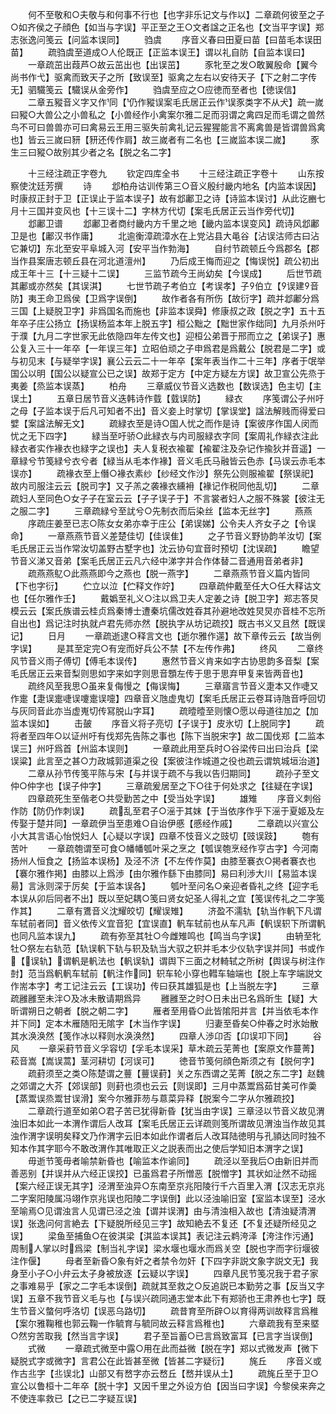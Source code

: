 <!-- { "loadSidebar": true } -->
　　何不至敬和○夫敬与和何事不行也【也字非乐记文与作以】二章疏何彼至之子○如齐侯之子顔色【如当与字误】平正至之王○文者諡之正名也【文当平字误】郑志张逸问笺云【问监本误同】
　　驺虞
　　序音义春曰田夏曰苗【曰苗毛本误田苗】
　　疏驺虞至道成○人伦既正【正监本误王】谓以礼自防【自监本误曰】
　　一章疏茁出葭芦○故云茁出也【出误茁】
　　豕牝至之发○敢翼殷命【翼今尚书作弋】驱禽而致天子之所【致误至】驱禽之左右以安待天子【下之射二字传无】驷驖笺云【驖误从金旁作】
　　驺虞至应之○应徳而至者也【徳误信】
　　二章五豵音义字又作同【仍作豵误案毛氏居正云作误豕类字不从犬】疏一嵗曰豵○大兽公之小兽私之【小兽经作小禽案尔雅二足而羽谓之禽四足而毛谓之兽然鸟不可曰兽兽亦可曰禽易云王用三驱失前禽礼记云猩猩能言不离禽兽是皆谓兽爲禽也】皆云三嵗曰豜【豜还传作肩】故三嵗者有二名也【三嵗监本误二嵗】
　　豕生三曰豵○故别其少者之名【脱之名二字】

　　十三经注疏正字卷九
　　钦定四库全书
　　十三经注疏正字卷十
　　山东按察使沈廷芳撰
　　诗
　　邶柏舟诂训传第三○音义殷纣畿内地名【内监本误因】时康叔正封于卫【正误止于监本误子】故有邶鄘卫之诗【诗监本误讨】从此讫豳七月十三国并变风也【十三误十二】字林方代切【案毛氏居正云当作旁代切】
　　邶鄘卫谱
　　邶鄘卫者商纣畿内方千里之地【畿内监本误变风】疏诗风邶鄘卫是也【鄘汉书作庸】
　　北逾衡漳疏漳水在上党沾县大黾谷【沾误沽师古曰沾它兼切】东北至安平阜城入河【安平当作勃海】
　　自纣节疏顿丘今爲郡名【郡当作县案唐志顿丘县在河北道澶州】
　　乃后成王悔而迎之【悔误悦】疏公初出成王年十三【十三疑十二误】
　　三监节疏今王尚幼矣【今误成】
　　后世节疏其鄘或亦然矣【其误淇】
　　七世节疏子考伯立【考误孝】子伯立【误建音防】夷王命卫爲侯【卫爲字误倒】
　　故作者各有所伤【故衍字】疏并邶鄘分爲三国【上疑脱卫字】非爲国名而施也【非监本误舜】修康叔之政【脱之字】五十五年卒子庄公扬立【扬误杨监本年上脱五字】桓公黜之【黜世家作绌同】九月杀州吁于濮【九月二字世家无此依隐四年左传文也】迎桓公弟晋于邢而立之【弟误子】惠公复入三十一年卒【一年误三年】立昭伯顽之子申爲君是爲戴公【脱君是二字】或与初见末【与疑举字误】襄公云云二十一年卒【案年表当作二十三年】序者于氓举国公以明【国公以疑宣公已之误】故郑于定方【中定方疑左方误】故卫宣公先烝于夷姜【烝监本误蒸】
　　柏舟
　　三章威仪节音义选数也【数误选】色主切【主误土】
　　五章日居节音义迭韩诗作臷【臷误防】
　　緑衣
　　序笺谓公子州吁之母【子监本误于后凡可知者不出】音义妾上时掌切【掌误堂】諡法解贱而得爱曰嬖【案諡法解无文】
　　疏緑衣至是诗○国人忧之而作是诗【案彼序作国人闵而忧之无下四字】
　　緑当至吁骄○此緑衣与内司服緑衣字同【案周礼作緑衣注此緑衣者实作褖衣也緑字之误也】夫人复税衣褕翟【褕翟注及杂记作揄狄并音遥】一章緑兮节笺緑兮衣兮者【緑当从毛本作褖】音义毛氏马融皆云色赤【马误云赤毛本误亦】
　　疏褖衣至上僭○褖衣素纱【纱经文作沙】祭先公则服褕翟【祭误祀】故内司服注云云【脱司字】又子羔之袭褖衣纁衻【褖记作税同他乱切】
　　二章疏妇人至同色○女子子在室云云【子子误子于】不言裳者妇人之服不殊裳【彼注无之服二字】
　　三章疏緑兮至訧兮○先制衣而后染丝【监本无丝字】
　　燕燕
　　序疏庄姜至已志○陈女女弟亦幸于庄公【弟误娣】公令夫人齐女子之【令误命】
　　一章燕燕节音义差楚佳切【佳误隹】
　　之子节音义野协韵羊汝切【案毛氏居正云当作常汝切盖野古墅字也】沈云协句宜音时预切【沈误疏】
　　瞻望节音义涕又音弟【案毛氏居正云凡六经中涕字并合作体替二音通用音弟者非】
　　疏燕燕鳦○此燕燕即今之燕也【脱一燕字】
　　二章燕燕节音义篇内皆同【下也字衍】
　　伫立以泣【伫释文作竚】
　　四章疏仲戴至任大○任大释诂文也【任尔雅作壬】
　　戴嬀至礼义○注以爲卫夫人定姜之诗【脱卫字】郑志答炅模云云【案氏族谱云桂贞爲秦博士遭秦坑儒改姓昋其孙避地改姓炅炅亦音桂不忘所自出也】爲记注时执就卢君先师亦然【脱执字从坊记疏挍】既古书义又且然【既误记】
　　日月
　　一章疏逝逮○释言文也【逝尔雅作遾】故下章传云云【故当例字误】
　　是其至定完○有宠而好兵公不禁【不左传作弗】
　　终风
　　二章终风节音义雨子傅切【傅毛本误传】
　　惠然节音义肯来如字古协思韵多音梨【案毛氏居正云来音梨则思如字来如字则思音顋左传于思于思弃甲复来皆两音也】
　　疏终风至我思○虽来复侮慢之【侮误悔】
　　三章寤言节音义疌本又作啑又作疐【疌误疐啑误嚔疐误嚏】四章音义虺虚鬼切【案毛氏居正云卷耳诗虺音呼回切与灰同音此亦当虚嵬切传冩脱山字耳】
　　疏曀曀至则懐○愿以母道往加之【加监本误如】
　　击皷
　　序音义将子亮切【子误于】皮氷切【上脱同字】
　　疏将者至四年○以证州吁有伐郑先告陈之事也【陈下当脱宋字】故二国伐郑【二监本误三】州吁爲首【州监本误则】
　　一章疏此用至兵时○谷梁传曰出曰治兵【梁误粱】此言至之甚○力政城郭道渠之役【案彼注作城道之役也疏云谓筑城垣治道】
　　二章从孙节传笺平陈与宋【与并误于疏不与我以告归期同】
　　疏孙子至文仲○仲字也【误子仲字】
　　三章疏爰居至之下○往于何处求之【往疑在字误】
　　四章疏死生至偕老○共受勤苦之中【受当处字误】
　　雄雉
　　序音义刺俗作防【防仍作刺误】
　　疏乱至君子○滛于其妺【于当依序作乎下滛于夏姬及左传娶于楚并同】一章疏伊当至患难○自诒伊慼【慼经作戚】
　　二章疏以兴宣公小大其言语心怡悦妇人【心疑以字误】四章不忮音义之豉切【豉误跂】
　　匏有苦叶
　　一章疏匏谓至可食○幡幡瓠叶采之烹之【瓠误匏烹经作亨古字】今河南扬州人恒食之【扬监本误杨】及泾不济【不左传作莫】由膝至褰衣○掲者褰衣也【褰尔雅作掲】由膝以上爲渉【由尔雅作繇下由膝同】易曰利渉大川【易监本误昜】言泳则深于厉矣【于监本误各】
　　瓠叶至问名○亲迎者昏礼之终【迎字毛本误从卯后同者不出】既以至妃耦○笺曰贤女妃圣人得礼之宜【笺误传礼之二字笺作其】
　　二章有鷕音义沈耀皎切【耀误雉】
　　济盈不濡轨【轨当作軓下凡谓车轼前者同】音义依传义宜音犯【宜误直】軓车轼前也从车凡声【軓误轵下所谓軓也同凡监本误九】
　　疏有弥至其牡○今雌雉鸣也【鸣当鸟字误】
　　由辀至牝牡○祭左右轨范【轨误軓下轨与轵及轨当大驭之轵并毛本少仪轨字误并同】书或作【误轨】谓軓是軓法也【軓误轨】谓舆下三面之材輢轼之所树【舆误与树注作尌】范当爲軓軓车轼前【軓注作同】轵车轮小穿也轊车轴端也【脱上车字端説文作耑本字】考工记注云云【工误功】传曰获其雄狐是也【上当脱左字】
　　三章疏雝雝至未泮○及冰未散请期爲异
　　雝雝至之时○日未出已名爲昕生【疑】大昕谓朔日之朝者【脱之朝二字】
　　雁者至用昏○此皆隂阳并言【并当依毛本作并下同】定本木雁随阳无隂字【木当作字误】
　　归妻至昏矣○仲春之时氷始散其水涣涣然【笺作冰以释则水涣涣然】
　　四章人渉卬否【卬误卭下同】
　　谷风
　　一章采葑节音义孚容切【孚毛本误采】草木疏云芜菁也【案原文作蔓菁】菘音嵩【嵩误蒿】茎河耕切【河误可】
　　徳音节笺何顔色斯须之有【脱何字】
　　疏葑须至之类○陈楚谓之蘴【蘴误葑】关之东西谓之芜菁【脱之东二字】赵魏之郊谓之大芥【郊误部】则葑也须也云云【则误即】三月中蒸鬻爲茹甘美可作羮【蒸鬻误烝鬻甘误滑】案今尔雅菲芴与蒠菜异释【脱案今二字从尔雅疏挍】
　　二章疏行道至如弟○君子苦已犹得新昏【犹当由字误】三章泾以节音义故见渭浊旧本如此一本渭作谓后人改耳【案毛氏居正云详疏则笺所谓故见渭浊当作故见其浊作渭字误明矣释文乃作渭字云旧本如此作谓者后人改耳陆徳明与孔頴达同时独不知本作其字耶今不敢改渭作其唯取正义之説表而出之使后学知旧本渭字之误】
　　毋逝节笺毋者喻禁新昏也【喻监本作谕同】
　　疏泾以至我后○由新旧并而善恶别【并误并从六经正误挍】已虽爲君子所憎恶【脱憎字】其状如沚然不动摇【案六经正误无其字】泾渭至浊异○东南至京兆阳陵行千六百里入渭【汉志无京兆二字案阳陵属冯翊作京兆误也阳陵二字误倒】此以泾浊喻旧室【室监本误至】泾水至喻焉○见谓浊言人见谓已泾之浊【谓并误渭】由与清浊相入故也【清浊疑清渭误】张逸问何言絶去【下疑脱所经见三字】故知絶去不复还【不复还疑所经见之误】
　　梁鱼至捕鱼○在彼淇梁【淇监本误其】表记注云鹈洿泽【洿注作污通】周制人掌以时爲梁【制当礼字误】梁水堰也堰水而爲关空【脱也字而字衍堰彼注作偃】
　　母者至新昏○象有奸之者禁令勿奸【下四字非説文象字説文无】我身至小子○小弁云太子身被放逐【云疑以字误】
　　四章凡民节笺况我于君子家之事难易乎【家之二字毛本误倒】疏就其至救之○反追説已本勤劳之事【反当又字误】五章不我节音义毛与也【与误兴疏同通志堂本此下有郑骄也王肃养也七字】既生节音义螫何呼洛切【误恶乌路切】
　　疏昔育至所辟○以育得两训故释言爲稚【案尔雅鞠稚也郭云鞠一作毓育与毓同故云释言爲稚也】
　　六章疏我有至来塈○然穷苦取我【然当言字误】
　　君子至旨蓄○已言爲致富耳【已言字当误倒】
　　式微
　　一章疏式微至中露○用在此而益微【脱在字】郑以式微发声【微下疑脱式字或微字】言君公在此皆甚至微【皆甚二字疑衍】
　　旄丘
　　序音义或作古丠字【丠误北】山部又有嵍字亦云嵍丘【嵍并误从土】
　　疏旄丘至于卫○宣公以鲁桓十二年卒【脱十字】又因千里之外设方伯【因当曰字误】今黎侯来奔之不使连率救已【之已二字疑互误】
